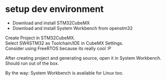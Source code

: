 # setup dev environment
- Download and install STM32CubeMX
- Download and install System Workbench from openstm32

Create Project in STM32CubeMX.  
Select SW4STM32 as Toolchain/IDE in CubeMX Settings.  
Consider using FreeRTOS because its really cool :P  

After creating project and generating source, open it
in System Workbench. Should run out of the box.

By the way: System Workbench is available for Linux too.
